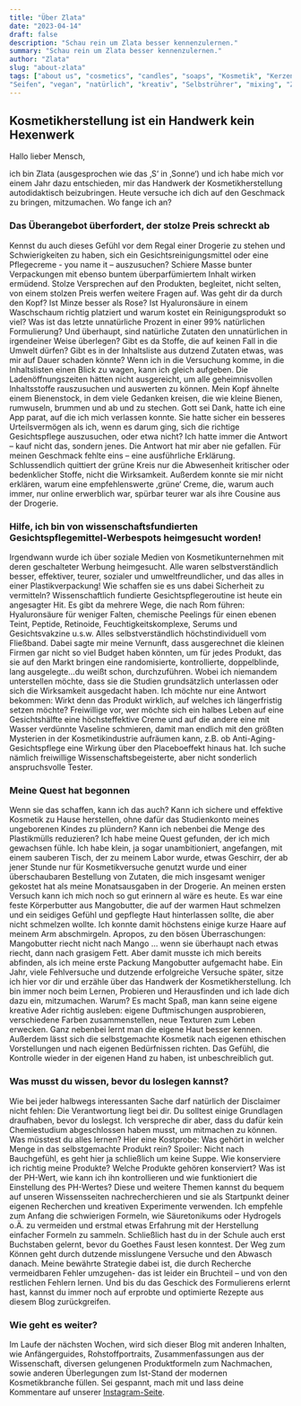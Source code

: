 ```yaml
---
title: "Über Zlata"
date: "2023-04-14"
draft: false
description: "Schau rein um Zlata besser kennenzulernen."
summary: "Schau rein um Zlata besser kennenzulernen."
author: "Zlata"
slug: "about-zlata"
tags: ["about us", "cosmetics", "candles", "soaps", "Kosmetik", "Kerzen",
"Seifen", "vegan", "natürlich", "kreativ", "Selbstrührer", "mixing", "Zlata"]
---
```


## Kosmetikherstellung ist ein Handwerk kein Hexenwerk

Hallo lieber Mensch,

ich bin Zlata (ausgesprochen wie das ‚S‘ in ‚Sonne‘) und ich habe mich vor einem Jahr dazu entschieden, mir das Handwerk
der Kosmetikherstellung autodidaktisch beizubringen. Heute versuche ich dich auf den Geschmack zu bringen, mitzumachen.
Wo fange ich an?

### Das Überangebot überfordert, der stolze Preis schreckt ab

Kennst du auch dieses Gefühl vor dem Regal einer Drogerie zu stehen und Schwierigkeiten zu haben, sich ein
Gesichtsreinigungsmittel oder eine Pflegecreme - you name it – auszusuchen? Schiere Masse bunter Verpackungen mit ebenso
buntem überparfümiertem Inhalt wirken ermüdend. Stolze Versprechen auf den Produkten, begleitet, nicht selten, von einem
stolzen Preis werfen weitere Fragen auf. Was geht dir da durch den Kopf? Ist Minze besser als Rose? Ist Hyaluronsäure in
einem Waschschaum richtig platziert und warum kostet ein Reinigungsprodukt so viel? Was ist das letzte unnatürliche
Prozent in einer 99% natürlichen Formulierung? Und überhaupt, sind natürliche Zutaten den unnatürlichen in irgendeiner
Weise überlegen? Gibt es da Stoffe, die auf keinen Fall in die Umwelt dürfen? Gibt es in der Inhaltsliste aus dutzend
Zutaten etwas, was mir auf Dauer schaden könnte? Wenn ich in die Versuchung komme, in die Inhaltslisten einen Blick zu
wagen, kann ich gleich aufgeben. Die Ladenöffnungszeiten hätten nicht ausgereicht, um alle geheimnisvollen Inhaltsstoffe
rauszusuchen und auswerten zu können. Mein Kopf ähnelte einem Bienenstock, in dem viele Gedanken kreisen, die wie kleine
Bienen, rumwuseln, brummen und ab und zu stechen. Gott sei Dank, hatte ich eine App parat, auf die ich mich verlassen
konnte. Sie hatte sicher ein besseres Urteilsvermögen als ich, wenn es darum ging, sich die richtige Gesichtspflege
auszusuchen, oder etwa nicht? Ich hatte immer die Antwort – kauf nicht das, sondern jenes. Die Antwort hat mir aber nie
gefallen. Für meinen Geschmack fehlte eins – eine ausführliche Erklärung. Schlussendlich quittiert der grüne Kreis nur
die Abwesenheit kritischer oder bedenklicher Stoffe, nicht die Wirksamkeit. Außerdem konnte sie mir nicht erklären,
warum eine empfehlenswerte ‚grüne‘ Creme, die, warum auch immer, nur online erwerblich war, spürbar teurer war als ihre
Cousine aus der Drogerie.

### Hilfe, ich bin von wissenschaftsfundierten Gesichtspflegemittel-Werbespots heimgesucht worden!

Irgendwann wurde ich über soziale Medien von Kosmetikunternehmen mit deren geschalteter Werbung heimgesucht. Alle waren
selbstverständlich besser, effektiver, teurer, sozialer und umweltfreundlicher, und das alles in einer
Plastikverpackung! Wie schaffen sie es uns dabei Sicherheit zu vermitteln?
Wissenschaftlich fundierte Gesichtspflegeroutine ist heute ein angesagter Hit. Es gibt da mehrere Wege, die nach Rom
führen: Hyaluronsäure für weniger Falten, chemische Peelings für einen ebenen Teint, Peptide, Retinoide,
Feuchtigkeitskomplexe, Serums und Gesichtsvakzine u.s.w. Alles selbstverständlich höchstindividuell vom Fließband. Dabei
sagte mir meine Vernunft, dass ausgerechnet die kleinen Firmen gar nicht so viel Budget haben könnten, um für jedes
Produkt, das sie auf den Markt bringen eine randomisierte, kontrollierte, doppelblinde, lang ausgelegte…du weißt schon,
durchzuführen. Wobei ich niemandem unterstellen möchte, dass sie die Studien grundsätzlich unterlassen oder sich die
Wirksamkeit ausgedacht haben. Ich möchte nur eine Antwort bekommen: Wirkt denn das Produkt wirklich, auf welches ich
längerfristig setzen möchte? Freiwillige vor, wer möchte sich ein halbes Leben auf eine Gesichtshälfte eine
höchsteffektive Creme und auf die andere eine mit Wasser verdünnte Vaseline schmieren, damit man endlich mit den größten
Mysterien in der Kosmetikindustrie aufräumen kann, z.B. ob Anti-Aging-Gesichtspflege eine Wirkung über den Placeboeffekt
hinaus hat. Ich suche nämlich freiwillige Wissenschaftsbegeisterte, aber nicht sonderlich anspruchsvolle Tester.

### Meine Quest hat begonnen

Wenn sie das schaffen, kann ich das auch? Kann ich sichere und effektive Kosmetik zu Hause herstellen, ohne dafür das
Studienkonto meines ungeborenen Kindes zu plündern? Kann ich nebenbei die Menge des Plastikmülls reduzieren? Ich habe
meine Quest gefunden, der ich mich gewachsen fühle. Ich habe klein, ja sogar unambitioniert, angefangen, mit einem
sauberen Tisch, der zu meinem Labor wurde, etwas Geschirr, der ab jener Stunde nur für Kosmetikversuche genutzt wurde
und einer überschaubaren Bestellung von Zutaten, die mich insgesamt weniger gekostet hat als meine Monatsausgaben in der
Drogerie.
An meinen ersten Versuch kann ich mich noch so gut erinnern al wäre es heute. Es war eine feste Körperbutter aus
Mangobutter, die auf der warmen Haut schmelzen und ein seidiges Gefühl und gepflegte Haut hinterlassen sollte, die aber
nicht schmelzen wollte. Ich konnte damit höchstens einige kurze Haare auf meinem Arm abschmirgeln. Apropos, zu den bösen
Überraschungen: Mangobutter riecht nicht nach Mango … wenn sie überhaupt nach etwas riecht, dann nach grasigem Fett.
Aber damit musste ich mich bereits abfinden, als ich meine erste Packung Mangobutter aufgemacht habe.
Ein Jahr, viele Fehlversuche und dutzende erfolgreiche Versuche später, sitze ich hier vor dir und erzähle über das
Handwerk der Kosmetikherstellung. Ich bin immer noch beim Lernen, Probieren und Herausfinden und ich lade dich dazu ein,
mitzumachen. Warum? Es macht Spaß, man kann seine eigene kreative Ader richtig ausleben: eigene Duftmischungen
ausprobieren, verschiedene Farben zusammenstellen, neue Texturen zum Leben erwecken. Ganz nebenbei lernt man die eigene
Haut besser kennen. Außerdem lässt sich die selbstgemachte Kosmetik nach eigenen ethischen Vorstellungen und nach
eigenen Bedürfnissen richten. Das Gefühl, die Kontrolle wieder in der eigenen Hand zu haben, ist unbeschreiblich gut.

### Was musst du wissen, bevor du loslegen kannst?

Wie bei jeder halbwegs interessanten Sache darf natürlich der Disclaimer nicht fehlen: Die Verantwortung liegt bei dir.
Du solltest einige Grundlagen draufhaben, bevor du loslegst. Ich verspreche dir aber, dass du dafür kein Chemiestudium
abgeschlossen haben musst, um mitmachen zu können.
Was müsstest du alles lernen? Hier eine Kostprobe: Was gehört in welcher Menge in das selbstgemachte Produkt rein?
Spoiler: Nicht nach Bauchgefühl, es geht hier ja schließlich um keine Suppe.
Wie konserviere ich richtig meine Produkte?
Welche Produkte gehören konserviert?
Was ist der PH-Wert, wie kann ich ihn kontrollieren und wie funktioniert die Einstellung des PH-Wertes?
Diese und weitere Themen kannst du bequem auf unseren Wissensseiten nachrecherchieren und sie als Startpunkt deiner
eigenen Recherchen und kreativen Experimente verwenden.
Ich empfehle zum Anfang die schwierigen Formeln, wie Säuretonikums oder Hydrogels o.Ä. zu vermeiden und erstmal etwas
Erfahrung mit der Herstellung einfacher Formeln zu sammeln. Schließlich hast du in der Schule auch erst Buchstaben
gelernt, bevor du Goethes Faust lesen konntest. Der Weg zum Können geht durch dutzende misslungene Versuche und den
Abwasch danach. Meine bewährte Strategie dabei ist, die durch Recherche vermeidbaren Fehler umzugehen- das ist leider
ein Bruchteil – und von den restlichen Fehlern lernen. Und bis du das Geschick des Formulierens erlernt hast, kannst du
immer noch auf erprobte und optimierte Rezepte aus diesem Blog zurückgreifen.

### Wie geht es weiter?

Im Laufe der nächsten Wochen, wird sich dieser Blog mit anderen Inhalten, wie Anfängerguides, Rohstoffportraits,
Zusammenfassungen aus der Wissenschaft, diversen gelungenen Produktformeln zum Nachmachen, sowie anderen Überlegungen
zum Ist-Stand der modernen Kosmetikbranche füllen. Sei gespannt, mach mit und lass deine Kommentare auf unserer
[Instagram-Seite](https://instagram.com/mix_with_us).


